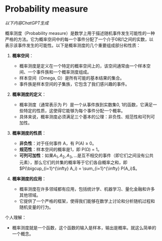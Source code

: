 # Probability measure

*以下内容ChatGPT生成*

概率测度（Probability measure）是数学上用于描述随机事件发生可能性的一种严格的方法。它为概率空间中的每一个事件分配了一个介于0和1之间的实数，以表示该事件发生的可能性。以下是概率测度的几个重要组成部分和性质：

1. **概率空间**：
	- 概率测度是定义在一个特定的概率空间上的，该空间通常由一个样本空间、一个事件族和一个概率测度组成。
	- 样本空间（Omega, Ω）是所有可能的基本结果的集合。
	- 事件族是样本空间的子集族，它包含了我们感兴趣的事件。

2. **概率测度的定义**：
	- 概率测度（通常表示为 P）是一个从事件族到实数集0, 1的函数，它满足一些特定的性质，这使得它能够为每个事件分配一个概率。
	- 具体来说，概率测度必须满足三个基本的公理：非负性、规范性和可列可加性。
   
3. **概率测度的性质**：
	- **非负性**：对于任何事件 A，有 P(A) ≥ 0。
	- **规范性**：样本空间的概率是1，即 P(Ω) = 1。
	- **可列可加性**：如果$A_1, A_2, A_3, \ldots$是互不相交的事件（即它们之间没有公共元素），那么它们的并集的概率等于它们各自概率之和，即$P(\bigcup_{i=1}^{\infty} A_i) = \sum_{i=1}^{\infty} P(A_i)$。

4. **概率测度的应用**：
	- 概率测度在许多领域都有应用，包括统计学、机器学习、量化金融和许多其他领域。
	- 它提供了一个严格的框架，使得我们能够在数学上讨论和分析随机过程和随机变量的行为。

个人理解：
- 概率测度就是一个函数，这个函数的输入是样本，输出是概率。就这么简单的一个概念。